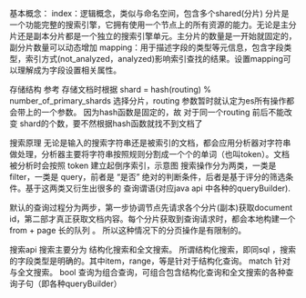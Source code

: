 基本概念：
index：逻辑概念，类似与命名空间，包含多个shared(分片)
分片是一个功能完整的搜索引擎，它拥有使用一个节点上的所有资源的能力。无论是主分片还是副本分片都是一个独立的搜索引擎单元。主分片的数量是一开始就固定的，副分片数量可以动态增加
mapping：用于描述字段的类型等元信息，包含字段类型，索引方式(not_analyzed，analyzed)影响索引查找的结果。设置mapping可以理解成为字段设置相关属性。

存储结构 参考
存储文档时根据 shard = hash(routing) % number_of_primary_shards 选择分片，routing 参数暂时就认定为es所有操作都会带上的一个参数。 因为hash函数是固定的，故 对于同一个routing 前后不能改变 shard的个数，要不然根据hash函数就找不到文档了

搜索原理
无论是输入的搜索字符串还是被索引的文档，都会应用分析器对字符串做处理，分析器主要将字符串按照规则分割成一个个的单词（也叫token）。文档被分析时会按照 token 建立起倒序索引，示意图
搜索操作分为两类，一类是filter，一类是 query，前者是 “是否” 绝对的判断条件，后者是基于评分的筛选条件。基于这两类又衍生出很多的 查询谓语(对应java api 中各种的queryBuilder).

默认的查询过程分为两步，第一步协调节点先请求各个分片(副本)获取document id，第二部才真正获取文档内容。每个分片获取到查询请求时，都会本地构建一个 from + page 长的队列 。 所以这种情况下的分页操作是有限制的。

搜索api
搜索主要分为 结构化搜索和全文搜索。 所谓结构化搜索，即同sql ，搜索的字段类型是明确的。其中item，range，等是针对于结构化查询。 match 针对与全文搜索。 bool 查询为组合查询，可组合包含结构化查询和全文搜索的各种查询子句（即各种queryBuilder）